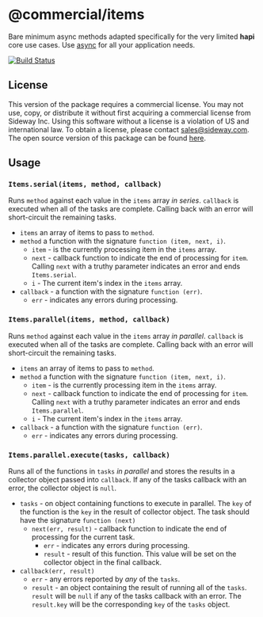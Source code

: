 # @commercial/items

Bare minimum async methods adapted specifically for the very limited **hapi** core use cases. Use
[async](https://github.com/caolan/async) for all your application needs.

[![Build Status](https://travis-ci.org/hapijs/items.svg?branch=v2-commercial)](https://travis-ci.org/hapijs/items)

## License

This version of the package requires a commercial license. You may not use, copy, or distribute it without first acquiring a commercial license from Sideway Inc. Using this software without a license is a violation of US and international law. To obtain a license, please contact [sales@sideway.com](mailto:sales@sideway.com). The open source version of this package can be found [here](https://github.com/hapijs/boom).

## Usage

### `Items.serial(items, method, callback)`

Runs `method` against each value in the `items` array *in series*. `callback` is executed when all of the tasks are complete. Calling back with an error will short-circuit the remaining tasks.

- `items` an array of items to pass to `method`.
- `method` a function with the signature `function (item, next, i)`.
    - `item` - is the currently processing item in the `items` array.
    - `next` - callback function to indicate the end of processing for `item`. Calling `next` with a truthy parameter indicates an error and ends `Items.serial`.
    - `i` - The current item's index in the `items` array.
- `callback` - a function with the signature `function (err)`.
    - `err` - indicates any errors during processing.

### `Items.parallel(items, method, callback)`

Runs `method` against each value in the `items` array *in parallel*. `callback` is executed when all of the tasks are complete. Calling back with an error will short-circuit the remaining tasks.

- `items` an array of items to pass to `method`.
- `method` a function with the signature `function (item, next, i)`.
    - `item` - is the currently processing item in the `items` array.
    - `next` - callback function to indicate the end of processing for `item`. Calling `next` with a truthy parameter indicates an error and ends `Items.parallel`.
    - `i` - The current item's index in the `items` array.
- `callback` - a function with the signature `function (err)`.
    - `err` - indicates any errors during processing.

### `Items.parallel.execute(tasks, callback)`

Runs all of the functions in `tasks` *in parallel* and stores the results in a collector object passed into `callback`. If any of the tasks callback with an error, the collector object is `null`.

- `tasks` - on object containing functions to execute in parallel. The `key` of the function is the `key` in the result of collector object. The task should have the signature `function (next)`
    - `next(err, result)` - callback function to indicate the end of processing for the current task.
        - `err` - indicates any errors during processing.
        - `result` - result of this function. This value will be set on the collector object in the final callback.
- `callback(err, result)`
    - `err` - any errors reported by *any* of the `tasks`.
    - `result` - an object containing the result of running all of the `tasks`. `result` will be `null` if any of the tasks callback with an error. The `result.key` will be the corresponding `key` of the `tasks` object.
